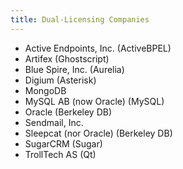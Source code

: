 ```yaml
---
title: Dual-Licensing Companies
---
```

- Active Endpoints, Inc. (ActiveBPEL)
- Artifex (Ghostscript)
- Blue Spire, Inc. (Aurelia)
- Digium (Asterisk)
- MongoDB
- MySQL AB (now Oracle) (MySQL)
- Oracle (Berkeley DB)
- Sendmail, Inc.
- Sleepcat (nor Oracle) (Berkeley DB)
- SugarCRM (Sugar)
- TrollTech AS (Qt)
